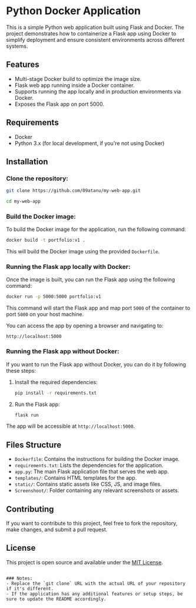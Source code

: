 # Python Docker Application

This is a simple Python web application built using Flask and Docker. The project demonstrates how to containerize a Flask app using Docker to simplify deployment and ensure consistent environments across different systems.

## Features
- Multi-stage Docker build to optimize the image size.
- Flask web app running inside a Docker container.
- Supports running the app locally and in production environments via Docker.
- Exposes the Flask app on port 5000.

## Requirements

- Docker
- Python 3.x (for local development, if you're not using Docker)

## Installation

### Clone the repository:

```bash
git clone https://github.com/09atanu/my-web-app.git
```
```bash
cd my-web-app
```

### Build the Docker image:

To build the Docker image for the application, run the following command:

```bash
docker build -t portfolio:v1 .
```

This will build the Docker image using the provided `Dockerfile`.

### Running the Flask app locally with Docker:

Once the image is built, you can run the Flask app using the following command:

```bash
docker run -p 5000:5000 portfolio:v1
```

This command will start the Flask app and map port `5000` of the container to port `5000` on your host machine.

You can access the app by opening a browser and navigating to:

```
http://localhost:5000
```

### Running the Flask app without Docker:

If you want to run the Flask app without Docker, you can do it by following these steps:

1. Install the required dependencies:

   ```bash
   pip install -r requirements.txt
   ```

2. Run the Flask app:

   ```bash
   flask run
   ```

The app will be accessible at `http://localhost:5000`.

## Files Structure

- `Dockerfile`: Contains the instructions for building the Docker image.
- `requirements.txt`: Lists the dependencies for the application.
- `app.py`: The main Flask application file that serves the web app.
- `templates/`: Contains HTML templates for the app.
- `static/`: Contains static assets like CSS, JS, and image files.
- `Screenshoot/`: Folder containing any relevant screenshots or assets.

## Contributing

If you want to contribute to this project, feel free to fork the repository, make changes, and submit a pull request.

## License

This project is open source and available under the [MIT License](LICENSE).
```

### Notes:
- Replace the `git clone` URL with the actual URL of your repository if it's different.
- If the application has any additional features or setup steps, be sure to update the README accordingly.

